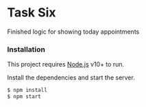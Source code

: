 # Task Six
Finished logic for showing today appointments

### Installation

This project requires [Node.js](https://nodejs.org/) v10+ to run.

Install the dependencies and start the server.

```sh
$ npm install
$ npm start
```